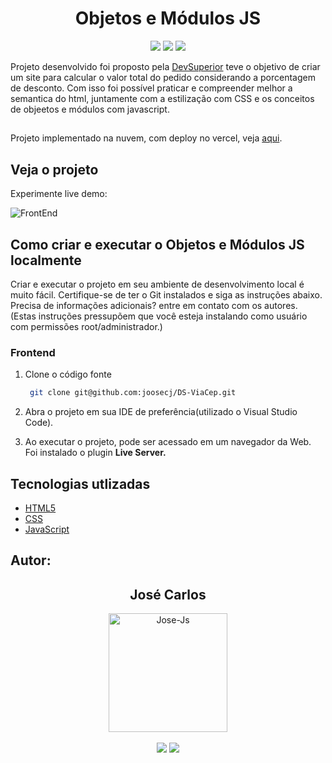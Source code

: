 <h1 align="center">Objetos e Módulos JS</h1>

<p align='center'> 
    <img src="https://img.shields.io/badge/HTML5-E34F26?style=for-the-badge&logo=html5&logoColor=white"/>
    <img src="https://img.shields.io/badge/CSS3-1572B6?style=for-the-badge&logo=css3&logoColor=white">
    <img src="https://img.shields.io/badge/JavaScript-323330?style=for-the-badge&logo=javascript&logoColor=F7DF1E">
</p>

Projeto desenvolvido foi proposto pela [DevSuperior](https://devsuperior.com.br/) teve o objetivo de criar um site para calcular o valor total do pedido considerando a porcentagem de desconto.
Com isso foi possível praticar e compreender melhor a semantica do html, juntamente com a estilização com CSS e os conceitos de objeetos e módulos com javascript. 
##
Projeto implementado na nuvem, com deploy no vercel, veja [aqui](https://joosecj.github.io/ObjetosEModulosJS/).

## Veja o projeto
Experimente live demo:

![FrontEnd](https://i.imgur.com/ALqX7RR.gif)


## Como criar e executar o Objetos e Módulos JS localmente

Criar e executar o projeto em seu ambiente de desenvolvimento local é muito fácil. Certifique-se de ter o Git instalados e siga as instruções abaixo. Precisa de informações adicionais? entre em contato com os autores. 
(Estas instruções pressupõem que você esteja instalando como usuário com permissões root/administrador.)

### Frontend

1. Clone o código fonte
   ```bash
    git clone git@github.com:joosecj/DS-ViaCep.git
   ```

2. Abra o projeto em sua IDE de preferência(utilizado o Visual Studio Code).

3. Ao executar o projeto, pode ser acessado em um navegador da Web. Foi instalado o plugin **Live Server.**


## Tecnologias utlizadas

- [HTML5](https://developer.mozilla.org/en-US/docs/Glossary/HTML5)
- [CSS](https://developer.mozilla.org/en-US/docs/Web/CSS)
- [JavaScript](https://developer.mozilla.org/en-US/docs/Web/JavaScript)

## Autor:

   <div align="center">
   <h2>José Carlos</h2>
      <img align="center" alt="Jose-Js" height="190" width="190" src="https://avatars.githubusercontent.com/u/100246121?s=400&u=b15a545fb2c49f97f84e25aa0520b8b525631384&v=4">
   </div>
   </br>
   <div align="center">
      <a href = "mailto:josecarloscjj@gmail.com"><img src="https://img.shields.io/badge/-Gmail-%23300?style=for-the-badge&logo=gmail&logoColor=white" target="_blank"></a>
      <a href="https://www.linkedin.com/in/joosecj-dev/" target="_blank"><img src="https://img.shields.io/badge/-LinkedIn-%230077B5?style=for-the-badge&logo=linkedin&logoColor=white" target="_blank"></a> 
   </div>